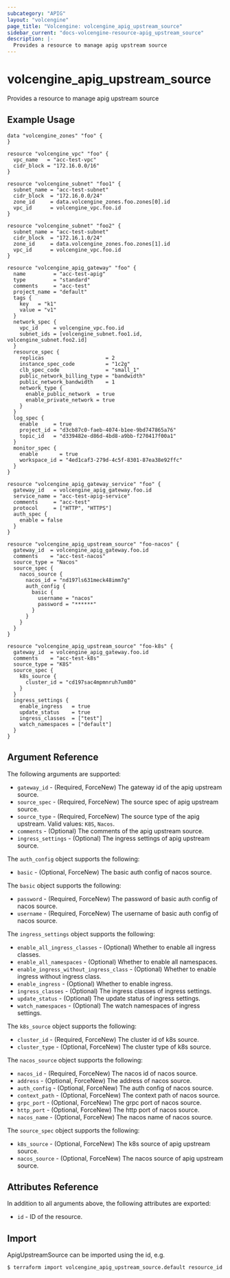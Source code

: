 ```yaml
---
subcategory: "APIG"
layout: "volcengine"
page_title: "Volcengine: volcengine_apig_upstream_source"
sidebar_current: "docs-volcengine-resource-apig_upstream_source"
description: |-
  Provides a resource to manage apig upstream source
---
```

# volcengine_apig_upstream_source
Provides a resource to manage apig upstream source
## Example Usage
```hcl
data "volcengine_zones" "foo" {
}

resource "volcengine_vpc" "foo" {
  vpc_name   = "acc-test-vpc"
  cidr_block = "172.16.0.0/16"
}

resource "volcengine_subnet" "foo1" {
  subnet_name = "acc-test-subnet"
  cidr_block  = "172.16.0.0/24"
  zone_id     = data.volcengine_zones.foo.zones[0].id
  vpc_id      = volcengine_vpc.foo.id
}

resource "volcengine_subnet" "foo2" {
  subnet_name = "acc-test-subnet"
  cidr_block  = "172.16.1.0/24"
  zone_id     = data.volcengine_zones.foo.zones[1].id
  vpc_id      = volcengine_vpc.foo.id
}

resource "volcengine_apig_gateway" "foo" {
  name         = "acc-test-apig"
  type         = "standard"
  comments     = "acc-test"
  project_name = "default"
  tags {
    key   = "k1"
    value = "v1"
  }
  network_spec {
    vpc_id     = volcengine_vpc.foo.id
    subnet_ids = [volcengine_subnet.foo1.id, volcengine_subnet.foo2.id]
  }
  resource_spec {
    replicas                    = 2
    instance_spec_code          = "1c2g"
    clb_spec_code               = "small_1"
    public_network_billing_type = "bandwidth"
    public_network_bandwidth    = 1
    network_type {
      enable_public_network  = true
      enable_private_network = true
    }
  }
  log_spec {
    enable     = true
    project_id = "d3cb87c0-faeb-4074-b1ee-9bd747865a76"
    topic_id   = "d339482e-d86d-4bd8-a9bb-f270417f00a1"
  }
  monitor_spec {
    enable       = true
    workspace_id = "4ed1caf3-279d-4c5f-8301-87ea38e92ffc"
  }
}

resource "volcengine_apig_gateway_service" "foo" {
  gateway_id   = volcengine_apig_gateway.foo.id
  service_name = "acc-test-apig-service"
  comments     = "acc-test"
  protocol     = ["HTTP", "HTTPS"]
  auth_spec {
    enable = false
  }
}

resource "volcengine_apig_upstream_source" "foo-nacos" {
  gateway_id  = volcengine_apig_gateway.foo.id
  comments    = "acc-test-nacos"
  source_type = "Nacos"
  source_spec {
    nacos_source {
      nacos_id = "nd197ls631meck48imm7g"
      auth_config {
        basic {
          username = "nacos"
          password = "******"
        }
      }
    }
  }
}

resource "volcengine_apig_upstream_source" "foo-k8s" {
  gateway_id  = volcengine_apig_gateway.foo.id
  comments    = "acc-test-k8s"
  source_type = "K8S"
  source_spec {
    k8s_source {
      cluster_id = "cd197sac4mpmnruh7um80"
    }
  }
  ingress_settings {
    enable_ingress   = true
    update_status    = true
    ingress_classes  = ["test"]
    watch_namespaces = ["default"]
  }
}
```
## Argument Reference
The following arguments are supported:
* `gateway_id` - (Required, ForceNew) The gateway id of the apig upstream source.
* `source_spec` - (Required, ForceNew) The source spec of apig upstream source.
* `source_type` - (Required, ForceNew) The source type of the apig upstream. Valid values: `K8S`, `Nacos`.
* `comments` - (Optional) The comments of the apig upstream source.
* `ingress_settings` - (Optional) The ingress settings of apig upstream source.

The `auth_config` object supports the following:

* `basic` - (Optional, ForceNew) The basic auth config of nacos source.

The `basic` object supports the following:

* `password` - (Required, ForceNew) The password of basic auth config of nacos source.
* `username` - (Required, ForceNew) The username of basic auth config of nacos source.

The `ingress_settings` object supports the following:

* `enable_all_ingress_classes` - (Optional) Whether to enable all ingress classes.
* `enable_all_namespaces` - (Optional) Whether to enable all namespaces.
* `enable_ingress_without_ingress_class` - (Optional) Whether to enable ingress without ingress class.
* `enable_ingress` - (Optional) Whether to enable ingress.
* `ingress_classes` - (Optional) The ingress classes of ingress settings.
* `update_status` - (Optional) The update status of ingress settings.
* `watch_namespaces` - (Optional) The watch namespaces of ingress settings.

The `k8s_source` object supports the following:

* `cluster_id` - (Required, ForceNew) The cluster id of k8s source.
* `cluster_type` - (Optional, ForceNew) The cluster type of k8s source.

The `nacos_source` object supports the following:

* `nacos_id` - (Required, ForceNew) The nacos id of nacos source.
* `address` - (Optional, ForceNew) The address of nacos source.
* `auth_config` - (Optional, ForceNew) The auth config of nacos source.
* `context_path` - (Optional, ForceNew) The context path of nacos source.
* `grpc_port` - (Optional, ForceNew) The grpc port of nacos source.
* `http_port` - (Optional, ForceNew) The http port of nacos source.
* `nacos_name` - (Optional, ForceNew) The nacos name of nacos source.

The `source_spec` object supports the following:

* `k8s_source` - (Optional, ForceNew) The k8s source of apig upstream source.
* `nacos_source` - (Optional, ForceNew) The nacos source of apig upstream source.

## Attributes Reference
In addition to all arguments above, the following attributes are exported:
* `id` - ID of the resource.



## Import
ApigUpstreamSource can be imported using the id, e.g.
```
$ terraform import volcengine_apig_upstream_source.default resource_id
```

